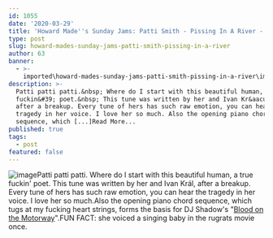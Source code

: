 ```yaml
---
id: 1055
date: '2020-03-29'
title: 'Howard Made''s Sunday Jams: Patti Smith - Pissing In A River - Loose Lips'
type: post
slug: howard-mades-sunday-jams-patti-smith-pissing-in-a-river
author: 63
banner:
  - >-
    imported\howard-mades-sunday-jams-patti-smith-pissing-in-a-river\image1055.jpeg
description: >-
  Patti patti patti.&nbsp; Where do I start with this beautiful human, a true
  fuckin&#39; poet.&nbsp; This tune was written by her and Ivan Kr&aacute;l,
  after a breakup. Every tune of hers has such raw emotion, you can hear the
  tragedy in her voice. I love her so much. Also the opening piano chord
  sequence, which [...]Read More...
published: true
tags:
  - post
featured: false
---
```

![image](../imported\howard-mades-sunday-jams-patti-smith-pissing-in-a-river\image1055.jpeg)Patti patti patti. Where do I start with this beautiful human, a true fuckin' poet. This tune was written by her and Ivan Král, after a breakup. Every tune of hers has such raw emotion, you can hear the tragedy in her voice. I love her so much.Also the opening piano chord sequence, which tugs at my fucking heart strings, forms the basis for DJ Shadow's "[Blood on the Motorway](https://www.youtube.com/watch?v=_5OGk9N8Y5s)".FUN FACT: she voiced a singing baby in the rugrats movie once.